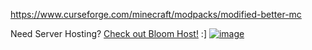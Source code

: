https://www.curseforge.com/minecraft/modpacks/modified-better-mc

Need Server Hosting? [Check out Bloom Host!](https://bloom.modifiedmc.com/)  :]
[![image](https://i.imgur.com/NsyXqg2.gif)](https://bloom.modifiedmc.com/)
